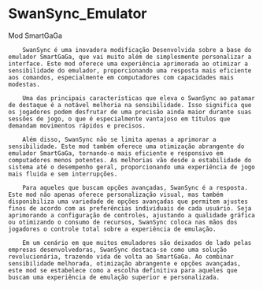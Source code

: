 # SwanSync_Emulator
Mod SmartGaGa



        SwanSync é uma inovadora modificação Desenvolvida sobre a base do emulador SmartGaGa, que vai muito além de simplesmente personalizar a interface. Este mod oferece uma experiência aprimorada ao otimizar a sensibilidade do emulador, proporcionando uma resposta mais eficiente aos comandos, especialmente em computadores com capacidades mais modestas.
        
        Uma das principais características que eleva o SwanSync ao patamar de destaque é a notável melhoria na sensibilidade. Isso significa que os jogadores podem desfrutar de uma precisão ainda maior durante suas sessões de jogo, o que é especialmente vantajoso em títulos que demandam movimentos rápidos e precisos.
        
        Além disso, SwanSync não se limita apenas a aprimorar a sensibilidade. Este mod também oferece uma otimização abrangente do emulador SmartGaGa, tornando-o mais eficiente e responsivo em computadores menos potentes. As melhorias vão desde a estabilidade do sistema até o desempenho geral, proporcionando uma experiência de jogo mais fluida e sem interrupções.
        
        Para aqueles que buscam opções avançadas, SwanSync é a resposta. Este mod não apenas oferece personalização visual, mas também disponibiliza uma variedade de opções avançadas que permitem ajustes finos de acordo com as preferências individuais de cada usuário. Seja aprimorando a configuração de controles, ajustando a qualidade gráfica ou otimizando o consumo de recursos, SwanSync coloca nas mãos dos jogadores o controle total sobre a experiência de emulação.
        
        Em um cenário em que muitos emuladores são deixados de lado pelas empresas desenvolvedoras, SwanSync destaca-se como uma solução revolucionária, trazendo vida de volta ao SmartGaGa. Ao combinar sensibilidade melhorada, otimização abrangente e opções avançadas, este mod se estabelece como a escolha definitiva para aqueles que buscam uma experiência de emulação superior e personalizada.
    

